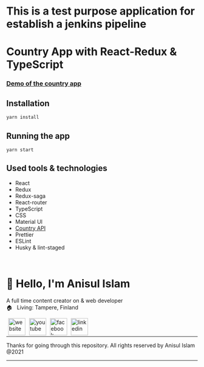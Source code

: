 # This is a test purpose application for establish a jenkins pipeline

# Country App with React-Redux & TypeScript

### [Demo of the country app](https://country-app-react-redux.netlify.app/)

## Installation

```
yarn install
```

## Running the app

```
yarn start
```

## Used tools & technologies

- React
- Redux
- Redux-saga
- React-router
- TypeScript
- CSS
- Material UI
- [Country API](https://restcountries.com/)
- Prettier
- ESLint
- Husky & lint-staged

<br/>

# 👋 Hello, I'm Anisul Islam </h1>

A full time content creator on & web developer  
🏠 &nbsp; Living: Tampere, Finland

<!-- Contact me section starts here  -->

[<img align="left" alt="website" title="website" width="45" hspace="5" src="./public/images/website.svg" />][website]
[<img align="left" alt="youtube" title="youtube link" width="45" hspace="5" src="./public/images/youtube.svg" />][youtube]
[<img align="left" alt="facebook" title="facebook" width="45" hspace="5" src="./public/images/facebook.svg" />][facebook]
[<img align="left" alt="linkedin" title="linkedin" width="45" hspace="5" src="./public/images/linkedin.svg" />][linkedin]
<br />
<br />

<!-- Contact me section ends here  -->

---

Thanks for going through this repository.
All rights reserved by Anisul Islam @2021

---

[website]: http://www.studywithanis.com/
[youtube]: https://www.youtube.com/c/anisulislamrubel
[facebook]: https://www.facebook.com/studywithanis/
[linkedin]: https://www.linkedin.com/in/anisul2020/
[github]: https://github.com/anisul-Islam

<!-- Contact me section ends here  -->
